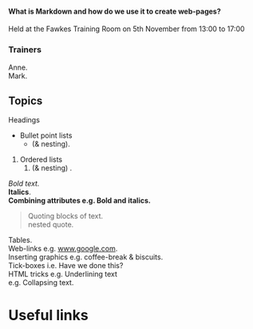#### What is Markdown and how do we use it to create web-pages?
Held at the Fawkes Training Room on 5th November from 13:00 to 17:00  

### Trainers
Anne.   
Mark.   

## Topics
Headings   
* Bullet point lists 
   * (& nesting).    
1. Ordered lists 
   1.  (& nesting) .   
   
_Bold text._   
__Italics__.   
**Combining attributes  e.g. Bold and italics.**   
> Quoting blocks of text.   
   > nested quote.

Tables.   
Web-links             e.g. www.google.com.   
Inserting graphics    e.g. coffee-break & biscuits.   
Tick-boxes            i.e. Have we done this?    
HTML tricks           e.g. Underlining text     
                      e.g. Collapsing text.    

# Useful links
